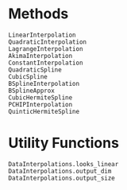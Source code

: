 # Methods

```@docs
LinearInterpolation
QuadraticInterpolation
LagrangeInterpolation
AkimaInterpolation
ConstantInterpolation
QuadraticSpline
CubicSpline
BSplineInterpolation
BSplineApprox
CubicHermiteSpline
PCHIPInterpolation
QuinticHermiteSpline
```

# Utility Functions

```@docs
DataInterpolations.looks_linear
DataInterpolations.output_dim
DataInterpolations.output_size
```
